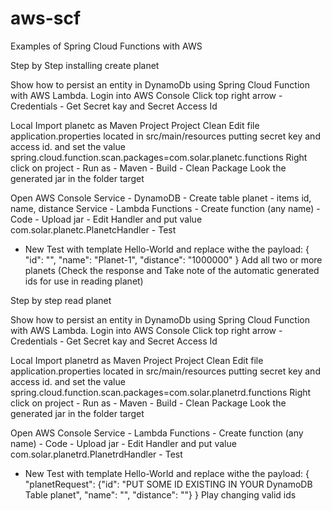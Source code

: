 # aws-scf
Examples of Spring Cloud Functions with AWS

Step by Step installing create planet

Show how to persist an entity in DynamoDb using Spring Cloud Function with AWS Lambda.
Login into AWS Console
Click top right arrow - Credentials - Get Secret kay and Secret Access Id

Local
Import planetc as Maven Project
Project Clean
Edit file application.properties located in src/main/resources putting secret key and access id. 
and set the value 
spring.cloud.function.scan.packages=com.solar.planetc.functions
Right click on project - Run as - Maven - Build - Clean Package
Look the generated jar in the folder target

Open AWS Console
Service - DynamoDB - Create table planet - items id, name, distance
Service - Lambda Functions - Create function (any name) - Code - Upload jar - Edit Handler and put value com.solar.planetc.PlanetcHandler - Test 
- New Test with template Hello-World and replace withe the payload:
{
"id": "",
"name": "Planet-1",
"distance": "1000000"
}
Add all two or more planets (Check the response and Take note of the automatic generated ids for use in reading planet)

Step by step read planet

Show how to persist an entity in DynamoDb using Spring Cloud Function with AWS Lambda.
Login into AWS Console
Click top right arrow - Credentials - Get Secret kay and Secret Access Id

Local
Import planetrd as Maven Project
Project Clean
Edit file application.properties located in src/main/resources putting secret key and access id. 
and set the value 
spring.cloud.function.scan.packages=com.solar.planetrd.functions
Right click on project - Run as - Maven - Build - Clean Package
Look the generated jar in the folder target

Open AWS Console
Service - Lambda Functions - Create function (any name) - Code - Upload jar - Edit Handler and put value com.solar.planetrd.PlanetrdHandler - Test 
- New Test with template Hello-World and replace withe the payload:
{
  "planetRequest": {"id": "PUT SOME ID EXISTING IN YOUR DynamoDB Table planet", "name": "", "distance": ""}
}
Play changing valid ids
